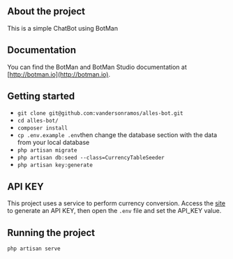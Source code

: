 

## About the project

This is a simple ChatBot using BotMan

## Documentation

You can find the BotMan and BotMan Studio documentation at [http://botman.io](http://botman.io).

## Getting started

-  `git clone git@github.com:vandersonramos/alles-bot.git`
- `cd alles-bot/`
-  `composer install`
- `cp .env.example .env`then change the database section with the data from your local database
- `php artisan migrate`
- `php artisan db:seed --class=CurrencyTableSeeder`
- `php artisan key:generate`

## API KEY

This project uses a service to perform currency conversion. Access the [site](https://free.currencyconverterapi.com/free-api-key) to generate an API KEY, then open the `.env` file and
set the API_KEY value.

## Running the project

`php artisan serve`
